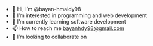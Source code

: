 - 👋 Hi, I’m @bayan-hmaidy98
- 👀 I’m interested in programming and web development 
- 🌱 I’m currently learning software development
- 📫 How to reach me bayanhdy98@gmail.com
- 💞️ I’m looking to collaborate on 


<!---
bayan-hmaidy98/bayan-hmaidy98 is a ✨ special ✨ repository because its `README.md` (this file) appears on your GitHub profile.
You can click the Preview link to take a look at your changes.
--->
